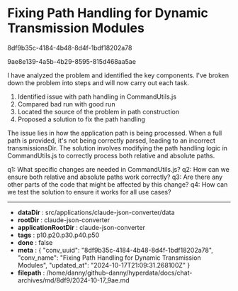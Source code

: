 # Fixing Path Handling for Dynamic Transmission Modules

8df9b35c-4184-4b48-8d4f-1bdf18202a78

9ae8e139-4a5b-4b29-8595-815d468aa5ae

 I have analyzed the problem and identified the key components. I've broken down the problem into steps and will now carry out each task.

1. Identified issue with path handling in CommandUtils.js
2. Compared bad run with good run
3. Located the source of the problem in path construction
4. Proposed a solution to fix the path handling

The issue lies in how the application path is being processed. When a full path is provided, it's not being correctly parsed, leading to an incorrect transmissionsDir. The solution involves modifying the path handling logic in CommandUtils.js to correctly process both relative and absolute paths.

q1: What specific changes are needed in CommandUtils.js?
q2: How can we ensure both relative and absolute paths work correctly?
q3: Are there any other parts of the code that might be affected by this change?
q4: How can we test the solution to ensure it works for all use cases?

---

* **dataDir** : src/applications/claude-json-converter/data
* **rootDir** : claude-json-converter
* **applicationRootDir** : claude-json-converter
* **tags** : p10.p20.p30.p40.p50
* **done** : false
* **meta** : {
  "conv_uuid": "8df9b35c-4184-4b48-8d4f-1bdf18202a78",
  "conv_name": "Fixing Path Handling for Dynamic Transmission Modules",
  "updated_at": "2024-10-17T21:09:31.268100Z"
}
* **filepath** : /home/danny/github-danny/hyperdata/docs/chat-archives/md/8df9/2024-10-17_9ae.md